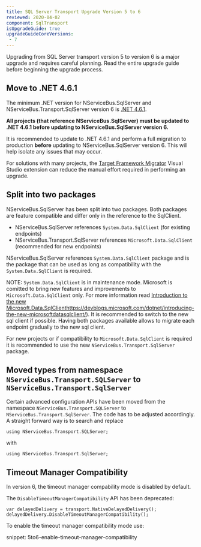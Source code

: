 ```yaml
---
title: SQL Server Transport Upgrade Version 5 to 6
reviewed: 2020-04-02
component: SqlTransport
isUpgradeGuide: true
upgradeGuideCoreVersions:
 - 7
---
```


Upgrading from SQL Server transport version 5 to version 6 is a major upgrade and requires careful planning. Read the entire upgrade guide before beginning the upgrade process.

## Move to .NET 4.6.1

The minimum .NET version for NServiceBus.SqlServer and NServiceBus.Transport.SqlServer version 6 is [.NET 4.6.1](https://dotnet.microsoft.com/download/dotnet-framework/net461).

**All projects (that reference NServiceBus.SqlServer) must be updated to .NET 4.6.1 before updating to NServiceBus.SqlServer version 6.**

It is recommended to update to .NET 4.6.1 and perform a full migration to production **before** updating to NServiceBus.SqlServer version 6. This will help isolate any issues that may occur.

For solutions with many projects, the [Target Framework Migrator](https://marketplace.visualstudio.com/items?itemName=PavelSamokha.TargetFrameworkMigrator) Visual Studio extension can reduce the manual effort required in performing an upgrade.

## Split into two packages

NServiceBus.SqlServer has been split into two packages. Both packages are feature compatible and differ only in the reference to the SqlClient.

- NServiceBus.SqlServer references `System.Data.SqlClient` (for existing endpoints)
- NServiceBus.Transport.SqlServer references `Microsoft.Data.SqlClient` (recommended for new endpoints)

NServiceBus.SqlServer references `System.Data.SqlClient` package and is the package that can be used as long as compatibility with the `System.Data.SqlClient` is required.

NOTE: `System.Data.SqlClient` is in maintenance mode. Microsoft is comitted to bring new features and improvements to `Microsoft.Data.SqlClient` only. For more information read [Introduction to the new Microsoft.Data.SqlClient]()https://devblogs.microsoft.com/dotnet/introducing-the-new-microsoftdatasqlclient/). It is recommended to switch to the new sql client if possible. Having both packages available allows to migrate each endpoint gradually to the new sql client.

For new projects or if compatibility to `Microsoft.Data.SqlClient` is required it is recommended to use the new `NServiceBus.Transport.SqlServer` package.

## Moved types from namespace `NServiceBus.Transport.SQLServer` to `NServiceBus.Transport.SqlServer`

Certain advanced configuration APIs have been moved from the namespace `NServiceBus.Transport.SQLServer` to `NServiceBus.Transport.SqlServer`. The code has to be adjusted accordingly. A straight forward way is to search and replace

```
using NServiceBus.Transport.SQLServer;
```

with

```
using NServiceBus.Transport.SqlServer;
```

## Timeout Manager Compatibility

In version 6, the timeout manager compability mode is disabled by default.

The `DisableTimeoutManagerCompatibility` API has been deprecated:

```
var delayedDelivery = transport.NativeDelayedDelivery();
delayedDelivery.DisableTimeoutManagerCompatibility();
```

To enable the timeout manager compatibility mode use:

snippet: 5to6-enable-timeout-manager-compatibility
